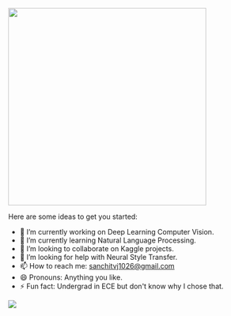 

<p  align="left"><img height="400" src = "https://media.giphy.com/media/S5cNJUokTaBmdtBYe3/giphy.gif"></p>

Here are some ideas to get you started:

- 🔭 I’m currently working on Deep Learning Computer Vision.
- 🌱 I’m currently learning Natural Language Processing.
- 👯 I’m looking to collaborate on Kaggle projects.
- 🤔 I’m looking for help with Neural Style Transfer.
- 📫 How to reach me: sanchitvj1026@gmail.com
- 😄 Pronouns: Anything you like.
- ⚡ Fun fact: Undergrad in ECE but don't know why I chose that.


![](https://github-readme-stats.vercel.app/api?username=Bhard27&show_icons=true)
